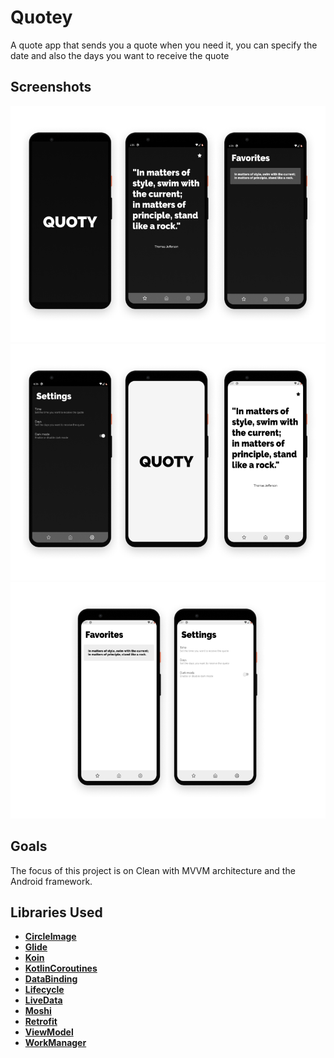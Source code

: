 # Quotey

A quote app that sends you a quote when you need it,
you can specify the date and also the days you want to receive the quote

## Screenshots

<div style="text-align:center">
    <img src="metadata/screenshots/quotey_1.png"/>
    <img src="metadata/screenshots/quotey_2.png"/>
    <img src="metadata/screenshots/quotey_3.png"/>
</div>

## Goals

The focus of this project is on Clean with MVVM architecture and the Android framework.

## Libraries Used

- [**CircleImage**](https://github.com/hdodenhof/CircleImageView)
- [**Glide**](https://github.com/bumptech/glide)
- [**Koin**](https://github.com/InsertKoinIO/koin)
- [**KotlinCoroutines**](https://github.com/Kotlin/kotlinx.coroutines)
- [**DataBinding**](https://developer.android.com/topic/libraries/architecture)
- [**Lifecycle**](https://developer.android.com/topic/libraries/architecture)
- [**LiveData**](https://developer.android.com/topic/libraries/architecture)
- [**Moshi**](https://github.com/square/moshi/)
- [**Retrofit**](https://github.com/square/retrofit)
- [**ViewModel**](https://developer.android.com/topic/libraries/architecture)
- [**WorkManager**](https://developer.android.com/topic/libraries/architecture)
